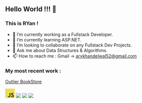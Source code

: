 ## Hello World !!! 👋
### This is RYan !

- 🔭 I’m currently working as a Fullstack Developer.
- 🌱 I’m currently learning ASP.NET.
- 👯 I’m looking to collaborate on any Fullstack Dev Projects.
- 💬 Ask me about Data Structures & Algorithms.
- 📫 How to reach me : Gmail -> arykhandelwal52@gmail.com 

### My most recent work :

[Outlier BookStore](<https://github.com/ryan3142/Asp-Net-Core-Projects/tree/master/OutLierBookStore>)

<code><img height="30" src="https://raw.githubusercontent.com/github/explore/80688e429a7d4ef2fca1e82350fe8e3517d3494d/topics/javascript/javascript.png"></code>
<code><img height="30" src="https://github.com/ryan3142/ryan3142/blob/main/Assets/306px-ISO_C%2B%2B_Logo.svg.png"></code>
<code><img height="30" src="https://github.com/ryan3142/ryan3142/blob/main/Assets/5848152fcef1014c0b5e4967.png"></code>
<code><img height="30" src="https://github.com/ryan3142/ryan3142/blob/main/Assets/aws-logo.png"></code>
